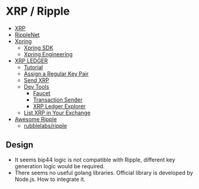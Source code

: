 # XRP / Ripple

- [XRP](https://ripple.com/xrp/)
- [RippleNet](https://ripple.com/ripplenet)
- [Xpring](https://xpring.io/)
    - [Xpring SDK](https://xpring.io/docs)
    - [Xpring Engineering](https://github.com/xpring-eng)
- [XRP LEDGER](https://xrpl.org/)
    - [Tutorial](https://xrpl.org/tutorials.html)
    - [Assign a Regular Key Pair](https://xrpl.org/assign-a-regular-key-pair.html#1-generate-a-key-pair)
    - [Send XRP](https://xrpl.org/send-xrp.html)
    - [Dev Tools](https://xrpl.org/dev-tools.html)    
        - [Faucet](https://xrpl.org/xrp-testnet-faucet.html)
        - [Transaction Sender](https://xrpl.org/tx-sender.html)
        - [XRP Ledger Explorer](https://livenet.xrpl.org/)
    - [List XRP in Your Exchange](https://xrpl.org/list-xrp-in-your-exchange.html)
- [Awesome Ripple](https://github.com/vhpoet/awesome-ripple)
    - [rubblelabs/ripple](https://github.com/rubblelabs/ripple)
    
## Design
- It seems bip44 logic is not compatible with Ripple, different key generation logic would be required.
- There seems no useful golang libraries. Official library is developed by Node.js. How to integrate it.
